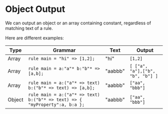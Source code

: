 # Object Output

We can output an object or an array containing constant, regardless of matching text of a rule.

Here are different examples:

Type|Grammar|Text|Output
-|-|-|-
Array|`rule main = "hi" => [1,2];`|"hi"|`[1,2]`
Array|`rule main = a:"a"* b:"b"* => [a,b];`|"aabbb"|`[ ["a", "a"],["b", "b", "b"] ]`
Array|`rule main = a:("a"* => text) b:("b"* => text) => [a,b];`|"aabbb"|`["aa", "bbb"]`
Object|`rule main = a:("a"* => text) b:("b"* => text) => { "myProperty":a, b:a };`|"aabbb"|`["aa", "bbb"]`
